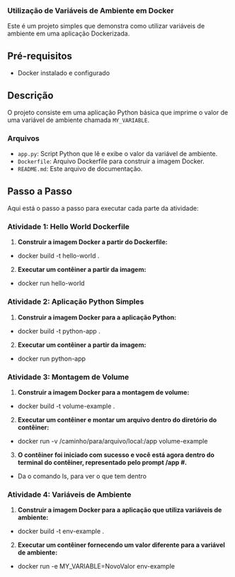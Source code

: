 ### Utilização de Variáveis de Ambiente em Docker

Este é um projeto simples que demonstra como utilizar variáveis de ambiente em uma aplicação Dockerizada.

## Pré-requisitos

- Docker instalado e configurado

## Descrição

O projeto consiste em uma aplicação Python básica que imprime o valor de uma variável de ambiente chamada `MY_VARIABLE`.

### Arquivos

- `app.py`: Script Python que lê e exibe o valor da variável de ambiente.
- `Dockerfile`: Arquivo Dockerfile para construir a imagem Docker.
- `README.md`: Este arquivo de documentação.

## Passo a Passo

Aqui está o passo a passo para executar cada parte da atividade:

### Atividade 1: Hello World Dockerfile

1. **Construir a imagem Docker a partir do Dockerfile:**
- docker build -t hello-world .

2. **Executar um contêiner a partir da imagem:**
- docker run hello-world
  
### Atividade 2: Aplicação Python Simples

1. **Construir a imagem Docker para a aplicação Python:**
- docker build -t python-app .

2. **Executar um contêiner a partir da imagem:**
- docker run python-app


### Atividade 3: Montagem de Volume

1. **Construir a imagem Docker para a montagem de volume:**
- docker build -t volume-example .


2. **Executar um contêiner e montar um arquivo dentro do diretório do contêiner:**
- docker run -v /caminho/para/arquivo/local:/app volume-example
  
3. **O contêiner foi iniciado com sucesso e você está agora dentro do terminal do contêiner, representado pelo prompt /app #.**
- Da o comando ls, para ver o que tem dentro

### Atividade 4: Variáveis de Ambiente

1. **Construir a imagem Docker para a aplicação que utiliza variáveis de ambiente:**
- docker build -t env-example .


2. **Executar um contêiner fornecendo um valor diferente para a variável de ambiente:**
- docker run -e MY_VARIABLE=NovoValor env-example

